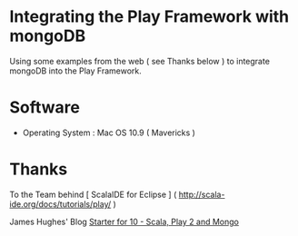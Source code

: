 # Integrating the Play Framework with mongoDB

Using some examples from the web ( see Thanks below ) to integrate mongoDB into the 
Play Framework. 

# Software
 
* Operating System : Mac OS 10.9 ( Mavericks )

# Thanks

To the Team behind [ ScalaIDE for Eclipse ] ( http://scala-ide.org/docs/tutorials/play/ )

James Hughes' Blog [Starter for 10 - Scala, Play 2 and Mongo](http://yobriefca.se/blog/2012/05/08/starter-for-10-scala-play-2-and-mongo/) 

